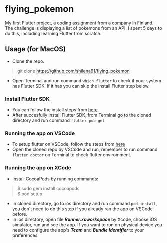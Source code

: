 # flying_pokemon

My first Flutter project, a coding assignment from a company in Finland. The challenge is displaying a list of pokemons from an API. I spent 5 days to do this, including learning Flutter from scratch.

## Usage (for MacOS)
- Clone the repo.
> git clone https://github.com/shilena91/flying_pokemon
- Open Terminal and run command ```which flutter``` to check if your system has Flutter SDK. If it has you can skip the install Flutter step below.
### Install Flutter SDK
- You can follow the install steps from [here](https://flutter.dev/docs/get-started/install/macos).
- After succesfully install Flutter SDK, from Terminal go to the cloned directory and run command ```flutter pub get```
### Running the app on VSCode
- To setup flutter on VSCode, follow the steps from [here](https://flutter.dev/docs/get-started/editor?tab=vscode)
- Open the cloned repo by VSCode and run, remember to run command ```flutter doctor``` on Terminal to check flutter enviromment.
### Running the app on XCode
- Install CocoaPods by running commands:
> $ sudo gem install cocoapods\
> $ pod setup
- In cloned directory, go to ios directory and run command ```pod install```, you don't need to do this step if you already ran the app on VSCode before.
- In ios directory, open file ***Runner.xcworkspace*** by Xcode, choose iOS simulator, run and see the app. If you want to run on physical device you need to configure the app's ***Team*** and ***Bundle Identifier*** to your preferences. 
